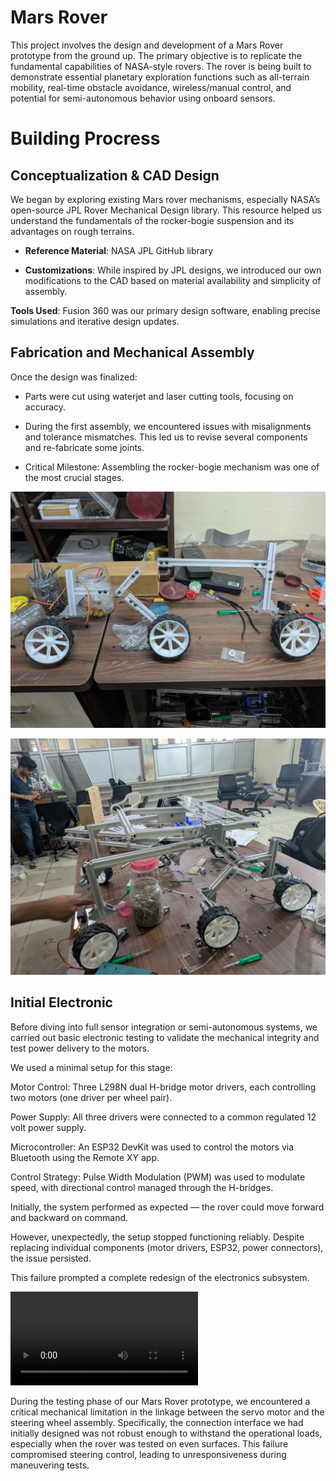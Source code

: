 # Mars Rover

This project involves the design and development of a Mars Rover prototype from the ground up. The primary objective is to replicate the fundamental capabilities of NASA-style rovers. The rover is being built to demonstrate essential planetary exploration functions such as all-terrain mobility, real-time obstacle avoidance, wireless/manual control, and potential for semi-autonomous behavior using onboard sensors.

# Building Procress

## Conceptualization & CAD Design
We began by exploring existing Mars rover mechanisms, especially NASA’s open-source JPL Rover Mechanical Design library. This resource helped us understand the fundamentals of the rocker-bogie suspension and its advantages on rough terrains.
- **Reference Material**: NASA JPL GitHub library

- **Customizations**: While inspired by JPL designs, we introduced our own modifications to the CAD based on material availability and simplicity of assembly.

**Tools Used**: Fusion 360 was our primary design software, enabling precise simulations and iterative design updates.

## Fabrication and Mechanical Assembly
Once the design was finalized:

- Parts were cut using waterjet and laser cutting tools, focusing on accuracy.

- During the first assembly, we encountered issues with misalignments and tolerance mismatches. This led us to revise several components and re-fabricate some joints.

- Critical Milestone: Assembling the rocker-bogie mechanism was one of the most crucial stages.

![alt text](<Photo 1.jpeg>)

![alt text](<photo 2.jpeg>)
## Initial Electronic
Before diving into full sensor integration or semi-autonomous systems, we carried out basic electronic testing to validate the mechanical integrity and test power delivery to the motors.

We used a minimal setup for this stage:

Motor Control: Three L298N dual H-bridge motor drivers, each controlling two motors (one driver per wheel pair).

Power Supply: All three drivers were connected to a common regulated 12 volt power supply.

Microcontroller: An ESP32 DevKit was used to control the motors via Bluetooth using the Remote XY app.

Control Strategy: Pulse Width Modulation (PWM) was used to modulate speed, with directional control managed through the H-bridges.

Initially, the system performed as expected — the rover could move forward and backward on command.

However, unexpectedly, the setup stopped functioning reliably. Despite replacing individual components (motor drivers, ESP32, power connectors), the issue persisted.

This failure prompted a complete redesign of the electronics subsystem.

<video controls src="Video 1.mp4" title="Title"></video>

During the testing phase of our Mars Rover prototype, we encountered a critical mechanical limitation in the linkage between the servo motor and the steering wheel assembly. Specifically, the connection interface we had initially designed was not robust enough to withstand the operational loads, especially when the rover was tested on even surfaces. This failure compromised steering control, leading to unresponsiveness during maneuvering tests.




